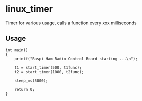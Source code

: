 # linux_timer
Timer for various usage, calls a function every xxx milliseconds

## Usage

```
int main()
{
    printf("Raspi Ham Radio Control Board starting ...\n");

    t1 = start_timer(500, t1func);
    t2 = start_timer(1000, t2func);

    sleep_ms(5000);

    return 0;
}

```

